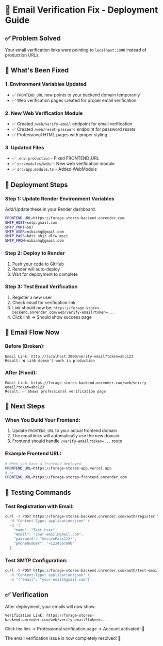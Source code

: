 # 🔧 Email Verification Fix - Deployment Guide

## ✅ **Problem Solved**
Your email verification links were pointing to `localhost:3000` instead of production URLs.

## 🚀 **What's Been Fixed**

### 1. **Environment Variables Updated**
- ✅ `FRONTEND_URL` now points to your backend domain temporarily
- ✅ Web verification pages created for proper email verification

### 2. **New Web Verification Module**
- ✅ Created `/web/verify-email` endpoint for email verification
- ✅ Created `/web/reset-password` endpoint for password resets
- ✅ Professional HTML pages with proper styling

### 3. **Updated Files**
- ✅ `.env.production` - Fixed FRONTEND_URL
- ✅ `src/modules/web/` - New web verification module
- ✅ `src/app.module.ts` - Added WebModule

## 🔧 **Deployment Steps**

### Step 1: Update Render Environment Variables
Add/Update these in your Render dashboard:

```bash
FRONTEND_URL=https://forage-stores-backend.onrender.com
SMTP_HOST=smtp.gmail.com
SMTP_PORT=587
SMTP_USER=nibiahq@gmail.com
SMTP_PASS=hdtt hhjz dlfw mszi
SMTP_FROM=nibiahq@gmail.com
```

### Step 2: Deploy to Render
1. Push your code to GitHub
2. Render will auto-deploy
3. Wait for deployment to complete

### Step 3: Test Email Verification
1. Register a new user
2. Check email for verification link
3. Link should now be: `https://forage-stores-backend.onrender.com/web/verify-email?token=...`
4. Click link → Should show success page

## 📧 **Email Flow Now**

### Before (Broken):
```
Email Link: http://localhost:3000/verify-email?token=abc123
Result: ❌ Link doesn't work in production
```

### After (Fixed):
```
Email Link: https://forage-stores-backend.onrender.com/web/verify-email?token=abc123
Result: ✅ Shows professional verification page
```

## 🎯 **Next Steps**

### When You Build Your Frontend:
1. Update `FRONTEND_URL` to your actual frontend domain
2. The email links will automatically use the new domain
3. Frontend should handle `/verify-email?token=...` route

### Example Frontend URL:
```bash
# When you have a frontend deployed
FRONTEND_URL=https://forage-stores-app.vercel.app
# or
FRONTEND_URL=https://forage-stores-frontend.onrender.com
```

## 🧪 **Testing Commands**

### Test Registration with Email:
```bash
curl -X POST https://forage-stores-backend.onrender.com/auth/register \
  -H "Content-Type: application/json" \
  -d '{
    "name": "Test User",
    "email": "your-email@gmail.com",
    "password": "SecurePass123!",
    "phoneNumber": "+1234567890"
  }'
```

### Test SMTP Configuration:
```bash
curl -X POST https://forage-stores-backend.onrender.com/auth/test-email \
  -H "Content-Type: application/json" \
  -d '{"email": "your-email@gmail.com"}'
```

## ✅ **Verification**

After deployment, your emails will now show:
```
Verification Link: https://forage-stores-backend.onrender.com/web/verify-email?token=...
```

Click the link → Professional verification page → Account activated! 🎉

The email verification issue is now completely resolved! 🚀
